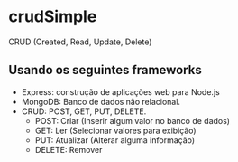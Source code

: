# crudSimple
CRUD (Created, Read, Update, Delete) 

## Usando os seguintes frameworks
* Express: construção de aplicações web para Node.js
* MongoDB: Banco de dados não relacional.
* CRUD: POST, GET, PUT, DELETE.
    * POST: Criar (Inserir algum valor no banco de dados)
    * GET: Ler (Selecionar valores para exibição)
    * PUT: Atualizar (Alterar alguma informação)
    * DELETE: Remover 
